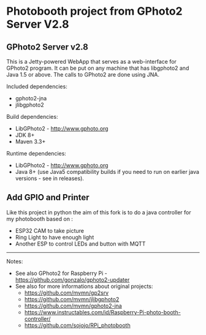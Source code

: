 # Photobooth project from GPhoto2 Server V2.8

## GPhoto2 Server v2.8
This is a Jetty-powered WebApp that serves as a web-interface for GPhoto2 program.
It can be put on any machine that has libgphoto2 and Java 1.5 or above. The calls to GPhoto2 are done using JNA.

Included dependencies:
- gphoto2-jna
- jlibgphoto2

Build dependencies:
- LibGPhoto2 - http://www.gphoto.org
- JDK 8+
- Maven 3.3+

Runtime dependencies:
- LibGPhoto2 - http://www.gphoto.org
- Java 8+ (use Java5 compatibility builds if you need to run on earlier java versions - see in releases).

## Add GPIO and Printer
Like this project in python the aim of this fork is to do a java controller for my photobooth based on : 
- ESP32 CAM to take picture
- Ring Light to have enough light
- Another ESP to control LEDs and button with MQTT

---

Notes:
- See also GPhoto2 for Raspberry Pi - https://github.com/gonzalo/gphoto2-updater
- See also for more informations about original projects: 
	- https://github.com/mvmn/gp2srv
	- https://github.com/mvmn/jlibgphoto2 
	- https://github.com/mvmn/gphoto2-jna
	- https://www.instructables.com/id/Raspberry-Pi-photo-booth-controller/
	- https://github.com/sojojo/RPi_photobooth

